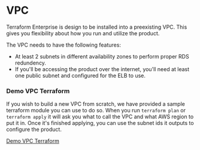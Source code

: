 # VPC

Terraform Enterprise is design to be installed into a preexisting VPC. This
gives you flexibility about how you run and utilize the product.

The VPC needs to have the following features:

* At least 2 subnets in different availability zones to perform proper RDS
  redundency.
* If you'll be accessing the product over the internet, you'll need at least
  one public subnet and configured for the ELB to use.


### Demo VPC Terraform

If you wish to build a new VPC from scratch, we have provided a sample
terraform module you can use to do so. When you run `terraform plan` or
`terraform apply` it will ask you what to call the VPC and what AWS region to
put it in. Once it's finished applying, you can use the subnet ids it outputs
to configure the product.

[Demo VPC Terraform](./demo-base-vpc)
